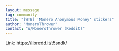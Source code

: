 ```yaml
---
layout: message
tag: community
title: "[WTB] 'Monero Anonymous Money' stickers"
author: "MoneroThrower"	
contact: "u/MoneroThrower (Reddit)"
---
```


Link: https://libredd.it/t5sndk/
